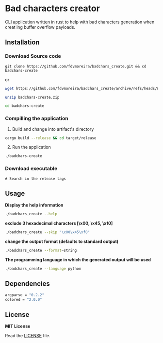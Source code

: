 # Bad characters creator

CLI application written in rust to help with bad characters generation when creat ing buffer overflow payloads.

## Installation

### Download Source code

```
git clone https://github.com/fdvmoreira/badchars_create.git && cd badchars-create
```

or

```bash
wget https://github.com/fdvmoreira/badchars_create/archive/refs/heads/main.zip -O badchars-create.zi
```
```bash
unzip badchars-create.zip
```
```bash
cd badchars-create
```

### Compilling the application
1. Build and change into artifact's directory
```bash
cargo build --release && cd target/release
```
2. Run the application
```bash
./badchars-create
```

### Download executable

```
# Search in the release tags
```

## Usage

**Display the help information**
```bash
./badchars_create --help
```
**exclude 3 hexadecimal characters [\x00, \x45, \xf0]**

```bash
./badchars_create --skip "\x00\x45\xf0"
```

**change the output format (defaults to standard output)**
```bash
./badchars_create --format=string
```

**The programming language in which the generated output will be used**
```bash
./badchars_create --language python

```

## Dependencies

```bash
argparse = "0.2.2"
colored = "2.0.0"
```

## License

**MIT License**

Read the [LICENSE](LICENSE) file.

